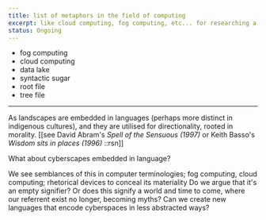 ```yaml
---
title: list of metaphors in the field of computing
excerpt: like cloud computing, fog computing, etc... for researching a piece on linguistic/technological determinism 
status: Ongoing
---
```



- fog computing
- cloud computing
- data lake
- syntactic sugar
- root file
- tree file

---

As landscapes are embedded in languages (perhaps more distinct in indigenous cultures), and they are utilised for directionality, rooted in morality. [[see David Abram's *Spell of the Sensuous (1997)* or Keith Basso's  *Wisdom sits in places (1996)* ::rsn]]

What about cyberscapes embedded in language?

We see semblances of this in computer terminologies; fog computing, cloud computing; rhetorical devices to conceal its materiality
Do we argue that it's an empty signifier? Or does this signify a world and time to come, where our referrent exist no longer, becoming myths? 
Can we create new languages that encode cyberspaces in less abstracted ways? 